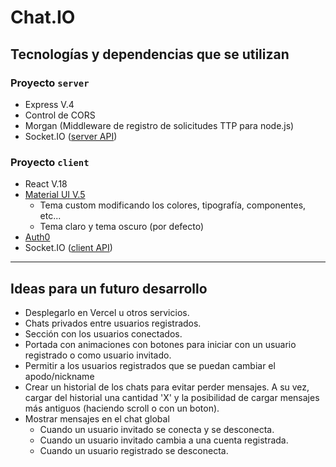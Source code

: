 # Chat.IO

## Tecnologías y dependencias que se utilizan

### Proyecto `server`

- Express V.4
- Control de CORS
- Morgan (Middleware de registro de solicitudes TTP para node.js)
- Socket.IO ([server API](https://socket.io/docs/v4/server-api/))

### Proyecto `client`

- React V.18
- [Material UI V.5](https://mui.com/material-ui/getting-started/overview/)
  - Tema custom modificando los colores, tipografía, componentes, etc...
  - Tema claro y tema oscuro (por defecto)
- [Auth0](https://auth0.com/docs)
- Socket.IO ([client API](https://socket.io/docs/v4/client-api/))

---

## Ideas para un futuro desarrollo

- Desplegarlo en Vercel u otros servicios.
- Chats privados entre usuarios registrados.
- Sección con los usuarios conectados.
- Portada con animaciones con botones para iniciar con un usuario registrado o como usuario invitado.
- Permitir a los usuarios registrados que se puedan cambiar el apodo/nickname
- Crear un historial de los chats para evitar perder mensajes. A su vez, cargar del historial una cantidad 'X' y la posibilidad de cargar mensajes más antiguos (haciendo scroll o con un boton).
- Mostrar mensajes en el chat global
  - Cuando un usuario invitado se conecta y se desconecta.
  - Cuando un usuario invitado cambia a una cuenta registrada.
  - Cuando un usuario registrado se desconecta.
